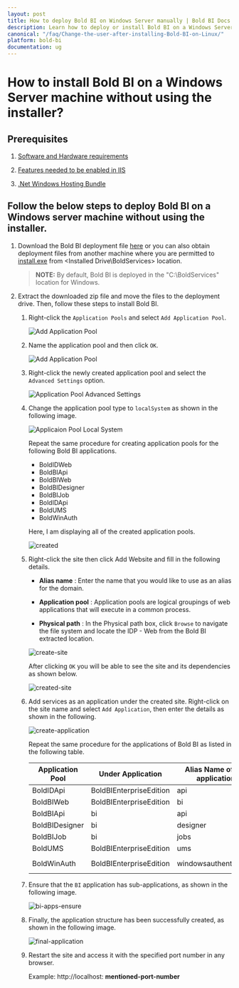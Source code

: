 ```yaml
---
layout: post
title: How to deploy Bold BI on Windows Server manually | Bold BI Docs
description: Learn how to deploy or install Bold BI on a Windows Server machine in IIS manager without using the installer and run the Bold BI application.
canonical: "/faq/Change-the-user-after-installing-Bold-BI-on-Linux/"
platform: bold-bi
documentation: ug
---
```


# How to install Bold BI on a Windows Server machine without using the installer? 

## Prerequisites

1. [Software and Hardware requirements](/deploying-bold-bi/deploying-in-windows/prerequisites-windows/#software-requirements)  

2. [Features needed to be enabled in IIS](/faq/features-needed-to-enable-in-iis-to-run-bold-bi-in-win-server-os/)

3. [.Net Windows Hosting Bundle](https://download.visualstudio.microsoft.com/download/pr/ff658e5a-c017-4a63-9ffe-e53865963848/15875eef1f0b8e25974846e4a4518135/dotnet-hosting-3.1.3-win.exe
)

## Follow the below steps to deploy Bold BI on a Windows server machine without using the installer.

1. Download the Bold BI deployment file [here](https://s3.amazonaws.com/files2.syncfusion.com/Installs/BoldBI/24-05-2022/BoldServices.zip) or you can also obtain deployment files from another machine where you are permitted to [install.exe](https://www.boldbi.com/account#windows) from <Installed Drive\BoldServices> location.

    > **NOTE:** By default, Bold BI is deployed in the "C:\BoldServices" location for Windows. 

2. Extract the downloaded zip file and move the files to the deployment drive. Then, follow these steps to install Bold BI.
    
    1. Right-click the `Application Pools` and select `Add Application Pool`.

        ![Add Application Pool](/static/assets/faq/images/add-application-pool.png)

    2. Name the application pool and then click `OK`.

        ![Add Application Pool](/static/assets/faq/images/add-app-pool.png#width=55%)

    3. Right-click the newly created application pool and select the `Advanced Settings` option.

        ![Application Pool Advanced Settings](/static/assets/faq/images/application-pool-advanced-settings.png#width=55%)

    4. Change the application pool type to `localSystem` as shown in the following image.

        ![Applicaion Pool Local System](/static/assets/faq/images/application-pool-local-system.png#width=55%)

        Repeat the same procedure for creating application pools for the following Bold BI applications.

        *	BoldIDWeb
        *	BoldBIApi
        *	BoldBIWeb
        *	BoldBIDesigner
        *	BoldBIJob
        *	BoldIDApi
        *	BoldUMS
        *	BoldWinAuth

         Here, I am displaying all of the created application pools.
    
        ![created](/static/assets/faq/images/created-application-pools.png#width=55%)

    5. Right-click the site then click Add Website and fill in the following details.

        * **Alias name** : Enter the name that you would like to use as an alias for the domain.

        * **Application pool** : Application pools are logical groupings of web applications that will execute in a common process.

        * **Physical path** : In the Physical path box, click `Browse` to navigate the file system and locate the IDP - Web from the Bold BI extracted location.

        ![create-site](/static/assets/faq/images/create-site.png#width=150%)
        
        After clicking `OK` you will be able to see the site and its dependencies as shown below.

        ![created-site](/static/assets/faq/images/created-site.png#width=55%)

    6. Add services as an application under the created site. Right-click on the site name and select `Add Application`, then enter the details as shown in the following.

        ![create-application](/static/assets/faq/images/create-application.png)

        Repeat the same procedure for the applications of Bold BI as listed in the following table.
    
        | Application Pool    | Under Application    | Alias Name of the application   |           Physical Path  |
		|-------------------   |-----------------------     |------------------|-------------------------------               |
		|	BoldIDApi		|	BoldBIEnterpriseEdition	|	api						|	**`{Extracted Location}`**\idp\api						|
		|	BoldBIWeb		|	BoldBIEnterpriseEdition	|	bi						|	**`{Extracted Location}`**\bi\web						|
		|	BoldBIApi		|	bi						|	api						|	**`{Extracted Location}`**\bi\api						|
		|	BoldBIDesigner	|	bi						|	designer				|	**`{Extracted Location}`**\bi\dataservice				|
		|	BoldBIJob		|	bi						|	jobs					|	**`{Extracted Location}`**\bi\jobs						|
		|	BoldUMS			|	BoldBIEnterpriseEdition	|	ums						|	**`{Extracted Location}`**\idp\ums						|
		|	BoldWinAuth		|	BoldBIEnterpriseEdition	|	windowsauthentication	|	**`{Extracted Location}`**\idp\windowsauthentication	|

    7. Ensure that the `BI` application has sub-applications, as shown in the following image.
    
        ![bi-apps-ensure](/static/assets/faq/images/bi-app-ensure.png#width=55%)

    8. Finally, the application structure has been successfully created, as shown in the following image.
       
        ![final-application](/static/assets/faq/images/final-application.png#width=55%)
		
	9. Restart the site and access it with the specified port number in any browser.
	
		Example: http://localhost: **mentioned-port-number**

        
    



